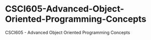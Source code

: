 # CSCI605-Advanced-Object-Oriented-Programming-Concepts
CSCI605 - Advanced Object Oriented Programming Concepts
